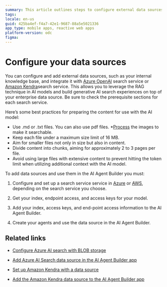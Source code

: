```yaml
---
summary: This article outlines steps to configure external data sources for use with Azure OpenAI and Amazon Kendra search services.
tags:
locale: en-us
guid: 425ba4ef-f4a7-42e1-9687-88a5e5021336
app_type: mobile apps, reactive web apps
platform-version: odc
figma:
---
```

# Configure your data sources

You can configure and add external data sources, such as your internal knowledge base, and integrate it with [Azure OpenAI](https://learn.microsoft.com/en-us/azure/ai-services/openai/) search service or [Amazon Kendra](https://docs.aws.amazon.com/kendra/latest/dg/what-is-kendra.html)search service. This allows you to leverage the RAG technique in AI models and build generative AI search experiences on top of your enterprise data source. Be sure to check the prerequisite sections for each search service. 

Here’s some best practices for preparing the content for use with the AI model:

* Use .md or .txt files. You can also use pdf files. 
*[Process](https://learn.microsoft.com/en-us/azure/search/cognitive-search-concept-image-scenarios)  the images to make it searchable.
* Keep each file under a maximum size limit of 16 MB.
* Aim for smaller files not only in size but also in content.
* Divide content into chunks, aiming for approximately 2 to 3 pages per file.
* Avoid using large files with extensive content to prevent hitting the token limit when utilizing additional context with the AI model.

To add data sources and use them in the AI Agent Builder you must: 

1. Configure and set up a search service service in [Azure](./configure-azure-data-source.md) or [AWS](./configure-aws-data-source.md), depending on the search service you choose.

2. Get your index, endpoint access, and access keys for your model.

3. Add your index, access keys, and end-point access information to the AI Agent Builder.

4. Create your agents and use the data source in the AI Agent Builder.

## Related links

* [Configure Azure AI search with BLOB storage](./configure-azure-data-source.md)

* [Add Azure AI Search data source in the AI Agent Builder app](./add-azure-data-source-to-aibuilder.md)

* [Set up Amazon Kendra with a data source](./configure-aws-data-source.md)

* [Add the Amazon Kendra data source to the AI Agent Builder app](./add-aws-data-source-to-aibuilder.md)
